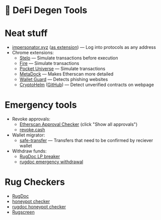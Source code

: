 # 🚨 DeFi Degen Tools

# Neat stuff
- [impersonator.xyz](https://www.impersonator.xyz/) ([as extension](https://chrome.google.com/webstore/detail/impersonator/hgihfkmoibhccfdohjdbklmmcknjjmgl)) — Log into protocols as any address
- Chrome extensions:
	- [Stelo](https://stelolabs.com/) — Simulate transactions before execution
	- [Fire](https://www.joinfire.xyz/) — Simulate transactions
	- [Pocket Universe](https://www.pocketuniverse.app/) — Simulate transactions
	- [MetaDock](https://blocksec.com/metadock) — Makes Etherscan more detailed
	- [Wallet Guard](https://walletguard.app/) — Detects phishing websites
	- [CryptoHelm](https://chrome.google.com/webstore/detail/cryptohelm/hbghgmefogifdbofomiilcleajggomma/) ([GitHub](https://github.com/hugoroussel/cryptohelm/)) — Detect unverified contracts on webpage

# Emergency tools
- Revoke approvals:
	- [Etherscan Approval Checker](https://etherscan.io/tokenapprovalchecker) (click "Show all approvals")
	- [revoke.cash](https://revoke.cash/)
- Wallet migrator:
	- [safe-transfer](https://safe-transfer.stableunit.org/send) — Transfers that need to be confirmed by reciever wallet
- Withdraw funds:
	- [RugDoc LP breaker](https://rugdoc.io/lp-breaker/)
	- [rugdoc emergency withdrawal](https://rugdoc.io/emergency/)

# Rug Checkers
- [RugDoc](https://rugdoc.io/)
- [honeypot checker](https://honeypot.is/)
- [rugdoc honeypot checker](https://rugdoc.io/honeypot/)
- [Rugscreen](https://rugscreen.com/)